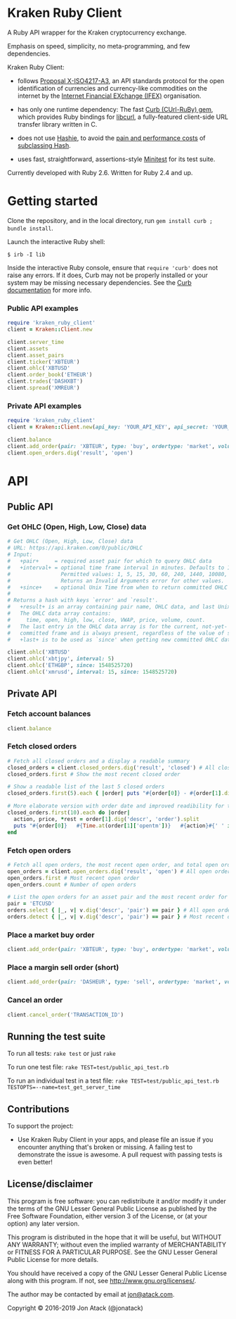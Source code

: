 # Kraken Ruby Client

A Ruby API wrapper for the Kraken cryptocurrency exchange.

Emphasis on speed, simplicity, no meta-programming, and few dependencies.

Kraken Ruby Client:

- follows
[Proposal X-ISO4217-A3](http://www.ifex-project.org/our-proposals/x-iso4217-a3),
an API standards protocol for the open identification of currencies and
currency-like commodities on the internet by the
[Internet Financial EXchange (IFEX)](http://www.ifex-project.org/) organisation.

- has only one runtime dependency:
The fast [Curb (CUrl-RuBy) gem](https://github.com/taf2/curb), which provides
Ruby bindings for [libcurl](https://github.com/curl/curl), a fully-featured
client-side URL transfer library written in C.

- does not use [Hashie](https://github.com/intridea/hashie),
to avoid the [pain and performance costs](http://www.schneems.com/2014/12/15/hashie-considered-harmful.html) of [subclassing Hash](http://tenderlovemaking.com/2014/06/02/yagni-methods-are-killing-me.html).

- uses fast, straightforward, assertions-style
[Minitest](https://github.com/seattlerb/minitest) for its test suite.

Currently developed with Ruby 2.6. Written for Ruby 2.4 and up.

# Getting started

Clone the repository, and in the local directory, run `gem install curb ; bundle install`.

Launch the interactive Ruby shell:
```
$ irb -I lib
```

Inside the interactive Ruby console, ensure that `require 'curb'` does not raise any errors. If it does, Curb may not be properly installed or your system may be missing necessary dependencies. See the [Curb documentation](https://github.com/taf2/curb) for more info.

### Public API examples
```ruby
require 'kraken_ruby_client'
client = Kraken::Client.new

client.server_time
client.assets
client.asset_pairs
client.ticker('XBTEUR')
client.ohlc('XBTUSD'
client.order_book('ETHEUR')
client.trades('DASHXBT')
client.spread('XMREUR')
```

### Private API examples

```ruby
require 'kraken_ruby_client'
client = Kraken::Client.new(api_key: 'YOUR_API_KEY', api_secret: 'YOUR_API_SECRET')

client.balance
client.add_order(pair: 'XBTEUR', type: 'buy', ordertype: 'market', volume: 0.5)
client.open_orders.dig('result', 'open')
```


# API

## Public API

### Get OHLC (Open, High, Low, Close) data

```ruby
# Get OHLC (Open, High, Low, Close) data
# URL: https://api.kraken.com/0/public/OHLC
# Input:
#   +pair+     = required asset pair for which to query OHLC data
#   +interval+ = optional time frame interval in minutes. Defaults to 1.
#                Permitted values: 1, 5, 15, 30, 60, 240, 1440, 10080, 21600
#                Returns an Invalid Arguments error for other values.
#   +since+    = optional Unix Time from when to return committed OHLC data
#
# Returns a hash with keys `error' and `result'.
#   +result+ is an array containing pair name, OHLC data, and last Unixtime.
#   The OHLC data array contains:
#     time, open, high, low, close, VWAP, price, volume, count.
#   The last entry in the OHLC data array is for the current, not-yet-
#   committed frame and is always present, regardless of the value of since.
#   +last+ is to be used as `since' when getting new committed OHLC data.

client.ohlc('XBTUSD'
client.ohlc('xbtjpy', interval: 5)
client.ohlc('ETHGBP', since: 1548525720)
client.ohlc('xmrusd', interval: 15, since: 1548525720)
```

## Private API

### Fetch account balances

```ruby
client.balance
```

### Fetch closed orders

```ruby
# Fetch all closed orders and a display a readable summary
closed_orders = client.closed_orders.dig('result', 'closed') # All closed orders
closed_orders.first # Show the most recent closed order

# Show a readable list of the last 5 closed orders
closed_orders.first(5).each { |order| puts "#{order[0]} - #{order[1].dig('descr', 'order')}" }

# More elaborate version with order date and improved readibility for the last 10 closed orders
closed_orders.first(10).each do |order|
  action, price, *rest = order[1].dig('descr', 'order').split
  puts "#{order[0]}   #{Time.at(order[1]['opentm'])}   #{action}#{' ' if action.size == 3}  #{price[0..4]} #{rest.join(' ')}"
end
```

### Fetch open orders

```ruby
# Fetch all open orders, the most recent open order, and total open order count:
open_orders = client.open_orders.dig('result', 'open') # All open orders
open_orders.first # Most recent open order
open_orders.count # Number of open orders

# List the open orders for an asset pair and the most recent order for the pair:
pair = 'ETCUSD'
orders.select { |_, v| v.dig('descr', 'pair') == pair } # All open orders
orders.detect { |_, v| v.dig('descr', 'pair') == pair } # Most recent open order
```

### Place a market buy order

```ruby
client.add_order(pair: 'XBTEUR', type: 'buy', ordertype: 'market', volume: 0.5)
```

### Place a margin sell order (short)

```ruby
client.add_order(pair: 'DASHEUR', type: 'sell', ordertype: 'market', volume: 1, leverage: 2)
```

### Cancel an order

```ruby
client.cancel_order('TRANSACTION_ID')
```


## Running the test suite

To run all tests: `rake test` or just `rake`

To run one test file: `rake TEST=test/public_api_test.rb`

To run an individual test in a test file:
`rake TEST=test/public_api_test.rb TESTOPTS=--name=test_get_server_time`


## Contributions

To support the project:

* Use Kraken Ruby Client in your apps, and please file an issue if you
encounter anything that's broken or missing. A failing test to demonstrate
the issue is awesome. A pull request with passing tests is even better!

## License/disclaimer

This program is free software: you can redistribute it and/or modify
it under the terms of the GNU Lesser General Public License as published by
the Free Software Foundation, either version 3 of the License, or
(at your option) any later version.

This program is distributed in the hope that it will be useful,
but WITHOUT ANY WARRANTY; without even the implied warranty of
MERCHANTABILITY or FITNESS FOR A PARTICULAR PURPOSE.  See the
GNU Lesser General Public License for more details.

You should have received a copy of the GNU Lesser General Public License
along with this program.  If not, see <http://www.gnu.org/licenses/>.

The author may be contacted by email at jon@atack.com.

Copyright © 2016-2019 Jon Atack (@jonatack)
